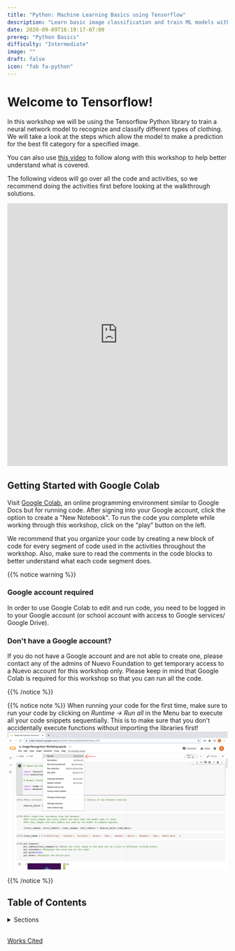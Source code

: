 ```yaml
---
title: "Python: Machine Learning Basics using Tensorflow"
description: "Learn basic image classification and train ML models with Tensorflow"
date: 2020-09-09T16:19:17-07:00
prereq: "Python Basics"
difficulty: "Intermediate"
image: ""
draft: false
icon: "fab fa-python"
---
```



# Welcome to Tensorflow!
In this workshop we will be using the Tensorflow Python library to train a neural network model to recognize and classify different types of clothing. We will take a look at the steps which allow the model to make a prediction for the best fit category for a specified image.

You can also use [this video](https://www.youtube.com/watch?v=FiNglI1wRNk) to follow along with this workshop to help better understand what is covered.

The following videos will go over all the code and activities, so we recommend doing the activities first before looking at the walkthrough solutions.

<iframe width="100%" height="600px" src="https://www.youtube.com/embed/6FfxBNRn0Ww" frameborder="0" allow="accelerometer; autoplay; encrypted-media; gyroscope; picture-in-picture" allowfullscreen></iframe>


## Getting Started with Google Colab
Visit [Google Colab](https://colab.research.google.com/), an online programming environment similar to Google Docs but for running code. After signing into your Google account, click the option to create a "New Notebook". To run the code you complete while working through this workshop, click on the "play" button on the left. 

We recommend that you organize your code by creating a new block of code for every segment of code used in the activities throughout the workshop. Also, make sure to read the comments in the code blocks to better understand what each code segment does.

{{% notice warning %}}
### Google account required
In order to use Google Colab to edit and run code, you need to be logged in to your Google account (or school account with access to Google services/ Google Drive). 

### Don't have a Google account?
If you do not have a Google account and are not able to create one, please contact any of the admins of Nuevo Foundation to get temporary access to a Nuevo account for this workshop only. Please keep in mind that Google Colab is required for this workshop so that you can run all the code.

{{% /notice %}}

{{% notice note %}}
When running your code for the first time, make sure to run your code by clicking on _Runtime -> Run all_ in the Menu bar to execute all your code snippets sequentially. This is to make sure that you don't accidentally execute functions without importing the libraries first!
![Colab intro](media/colab_intro.png)

{{% /notice %}}

## Table of Contents
<details>
<summary>Sections</summary>
{{% children %}}
</details>

<br>

<a href="https://www.tensorflow.org/tutorials/keras/classification" target="_blank">Works Cited</a>

